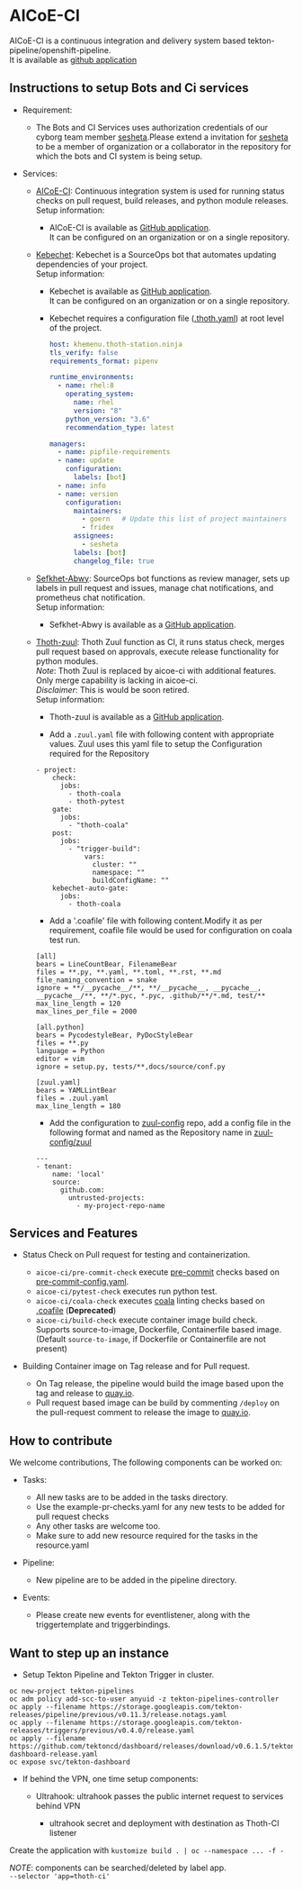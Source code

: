# AICoE-CI

AICoE-CI is a continuous integration and delivery system based tekton-pipeline/openshift-pipeline.<br>
It is available as [github application](https://github.com/apps/aicoe-ci)

## Instructions to setup Bots and Ci services

- Requirement:

  - The Bots and CI Services uses authorization credentials of our cyborg team member [sesheta](https://github.com/sesheta).Please extend a invitation for [sesheta](https://github.com/sesheta) to be a member of organization or a collaborator in the repository for which the bots and CI system is being setup.

- Services:

  - [AICoE-CI](https://github.com/AICoE/aicoe-ci): Continuous integration system is used for running status checks on pull request, build releases, and python module releases.<br>
    Setup information:

    - AICoE-CI is available as [GitHub application](https://github.com/apps/aicoe-ci).<br>
      It can be configured on an organization or on a single repository.

  - [Kebechet](https://github.com/thoth-station/kebechet#kebechet): Kebechet is a SourceOps bot that automates updating dependencies of your project.<br>
    Setup information:

    - Kebechet is available as [GitHub application](https://github.com/apps/khebhut).<br>
      It can be configured on an organization or on a single repository.
    - Kebechet requires a configuration file ([.thoth.yaml](https://github.com/thoth-station/kebechet/blob/master/.thoth.yaml)) at root level of the project.

      ```yaml
      host: khemenu.thoth-station.ninja
      tls_verify: false
      requirements_format: pipenv

      runtime_environments:
        - name: rhel:8
          operating_system:
            name: rhel
            version: "8"
          python_version: "3.6"
          recommendation_type: latest

      managers:
        - name: pipfile-requirements
        - name: update
          configuration:
            labels: [bot]
        - name: info
        - name: version
          configuration:
            maintainers:
              - goern   # Update this list of project maintainers
              - fridex
            assignees:
              - sesheta
            labels: [bot]
            changelog_file: true
      ```

  - [Sefkhet-Abwy](https://github.com/AICoE/Sefkhet-Abwy#sefkhet-abwy): SourceOps bot functions as review manager, sets up labels in pull request and issues, manage chat notifications, and prometheus chat notification.<br>
    Setup information:

    - Sefkhet-Abwy is available as a [GitHub application](https://github.com/apps/sefkhet-abwy).

  - [Thoth-zuul](https://github.com/thoth-station/zuul-config#zuul-config): Thoth Zuul function as CI, it runs status check, merges pull request based on approvals, execute release functionality for python modules.<br>
    _Note_: Thoth Zuul is replaced by aicoe-ci with additional features. Only merge capability is lacking in aicoe-ci.<br>
    _Disclaimer_: This is would be soon retired.<br>
    Setup information:

    - Thoth-zuul is available as a [GitHub application](https://github.com/apps/thoth-zuul).

    - Add a `.zuul.yaml` file with following content with appropriate values. Zuul uses this yaml file to setup the Configuration required for the Repository

    ```
    - project:
        check:
          jobs:
            - thoth-coala
            - thoth-pytest
        gate:
          jobs:
            - "thoth-coala"
        post:
          jobs:
            - "trigger-build":
                vars:
                  cluster: ""
                  namespace: ""
                  buildConfigName: ""
        kebechet-auto-gate:
          jobs:
            - thoth-coala
    ```

    - Add a '.coafile' file with following content.Modify it as per requirement, coafile file would be used for configuration on coala test run.

    ```
    [all]
    bears = LineCountBear, FilenameBear
    files = **.py, **.yaml, **.toml, **.rst, **.md
    file_naming_convention = snake
    ignore = **/__pycache__/**, **/__pycache__, __pycache__, __pycache__/**, **/*.pyc, *.pyc, .github/**/*.md, test/**
    max_line_length = 120
    max_lines_per_file = 2000

    [all.python]
    bears = PycodestyleBear, PyDocStyleBear
    files = **.py
    language = Python
    editor = vim
    ignore = setup.py, tests/**,docs/source/conf.py

    [zuul.yaml]
    bears = YAMLLintBear
    files = .zuul.yaml
    max_line_length = 180
    ```

    - Add the configuration to [zuul-config](https://github.com/thoth-station/zuul-config) repo, add a config file in the following format and named as the Repository name in [zuul-config/zuul](https://github.com/thoth-station/zuul-config/tree/master/zuul)

    ```
    ---
    - tenant:
        name: 'local'
        source:
          github.com:
            untrusted-projects:
              - my-project-repo-name
    ```

## Services and Features

- Status Check on Pull request for testing and containerization.

  - `aicoe-ci/pre-commit-check` execute [pre-commit](https://pre-commit.com/) checks based on [pre-commit-config.yaml](.pre-commit-config.yaml).
  - `aicoe-ci/pytest-check` executes run python test.
  - `aicoe-ci/coala-check` executes [coala](https://coala.io/#/home) linting checks based on [.coafile]() (**Deprecated**)
  - `aicoe-ci/build-check` execute container image build check.<br>
    Supports source-to-image, Dockerfile, Containerfile based image. (Default `source-to-image`, if Dockerfile or Containerfile are not present)

- Building Container image on Tag release and for Pull request.

  - On Tag release, the pipeline would build the image based upon the tag and release to [quay.io](https://quay.io/).
  - Pull request based image can be build by commenting `/deploy` on the pull-request comment to release the image to [quay.io](https://quay.io/).

## How to contribute

We welcome contributions, The following components can be worked on:

- Tasks:

  - All new tasks are to be added in the tasks directory.
  - Use the example-pr-checks.yaml for any new tests to be added for pull request checks
  - Any other tasks are welcome too.
  - Make sure to add new resource required for the tasks in the resource.yaml

- Pipeline:

  - New pipeline are to be added in the pipeline directory.

- Events:

  - Please create new events for eventlistener, along with the triggertemplate and triggerbindings.

## Want to step up an instance

- Setup Tekton Pipeline and Tekton Trigger in cluster.

```
oc new-project tekton-pipelines
oc adm policy add-scc-to-user anyuid -z tekton-pipelines-controller
oc apply --filename https://storage.googleapis.com/tekton-releases/pipeline/previous/v0.11.3/release.notags.yaml
oc apply --filename https://storage.googleapis.com/tekton-releases/triggers/previous/v0.4.0/release.yaml
oc apply --filename https://github.com/tektoncd/dashboard/releases/download/v0.6.1.5/tekton-dashboard-release.yaml
oc expose svc/tekton-dashboard
```

- If behind the VPN, one time setup components:

  - Ultrahook: ultrahook passes the public internet request to services behind VPN

    - ultrahook secret and deployment with destination as Thoth-CI listener

Create the application with `kustomize build . | oc --namespace ... -f -`

_NOTE_: components can be searched/deleted by label app.<br>
`--selector 'app=thoth-ci'`
